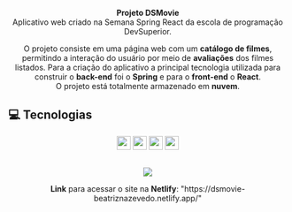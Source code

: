 <p align="center">
  <strong>Projeto DSMovie</strong> <br> Aplicativo web criado na Semana Spring React da escola de programação DevSuperior.</p>
  <p align="center">O projeto consiste em uma página web com um <strong>catálogo de filmes</strong>, permitindo a interação do usuário por meio de <strong>avaliações</strong> dos filmes listados.
  Para a criação do aplicativo a principal tecnologia utilizada para construir o <strong>back-end</strong> foi o <strong>Spring</strong> e para o <strong>front-end</strong> o <strong>React</strong>.
  <br> O projeto está totalmente armazenado em <strong>nuvem</strong>.

</p>

## 💻 Tecnologias 

<p align="center">
  
 <img src="https://img.shields.io/badge/-JAVA-CB3837?style=flat-square&logo=java&logoColor=white" height="25"/>
 <img src="https://camo.githubusercontent.com/de3012ca40ba3ef433da8807996576d3cafaccf638909e83b1048b1d8aec3b77/68747470733a2f2f696d672e736869656c64732e696f2f62616467652f537072696e675f426f6f742d4632463446393f7374796c653d666f722d7468652d6261646765266c6f676f3d737072696e672d626f6f74" height="25"/>
 <img src="https://img.shields.io/badge/typescript%20-%23007ACC.svg?&style=for-the-badge&logo=typescript&logoColor=white" height="25"/> 
 <img src="https://img.shields.io/badge/react%20-%2320232a.svg?&style=for-the-badge&logo=react&logoColor=%2361DAFB" height="25"/></p>
  
  ##
  
<div align="center">
<img src="https://user-images.githubusercontent.com/94022421/168950012-e4526914-b703-4d4c-b568-ca3af4088df7.gif" />
</div>

<p align="center"><strong>Link</strong> para acessar o site na <strong>Netlify</strong>: "https://dsmovie-beatriznazevedo.netlify.app/"</p>

